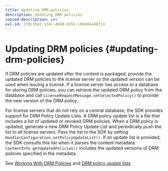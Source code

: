 ```yaml
---
title: Updating DRM policies
description: Updating DRM policies
copied-description: yes
exl-id: 27dc35d2-134c-4b88-9251-c6bb04a48f13
---
```

# Updating DRM policies {#updating-drm-policies}

If DRM policies are updated after the content is packaged, provide the updated DRM policies to the license server so the updated version can be used when issuing a license. If a license server has access to a database for storing DRM policies, you can retrieve the updated DRM policy from the database and call `LicenseRequestMessage.setSelectedPolicy()` to provide the new version of the DRM policy.

For license servers that do not rely on a central database, the SDK provides support for DRM Policy Update Lists. A DRM policy update list is a file that includes a list of updated or revoked DRM policies. When a DRM policy is updated, generate a new DRM Policy Update List and periodically push the list to all license servers. Pass the list to the SDK by setting `HandlerConfiguration.setPolicyUpdateList()`. If an update list is provided, the SDK consults this list when it parses the content metadata. `ContentInfo.getUpdatedPolicies()` includes the updated versions of DRM policies specified in the metadata.

See [Working With DRM Policies](../../../protecting-content/working-policies-overview/working-with-policies.md) and [DRM policy update lists](../../../protecting-content/working-policies-overview/policy-update-lists/working-with-policy-update-lists.md)
